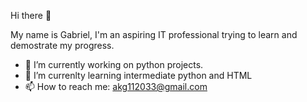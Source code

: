  Hi there 👋

My name is Gabriel, I'm an aspiring IT professional trying to learn and demostrate my progress.

- 🔭 I’m currently working on python projects.
 - 🤔 I’m currenlty learning intermediate python and HTML
 -  📫 How to reach me: akg112033@gmail.com
   
<!--
**gkaley21/gkaley21** is a ✨ _special_ ✨ repository because its `README.md` (this file) appears on your GitHub profile.

Here are some ideas to get you started:

- 🔭 I’m currently working on ...
- 🔭 I’m currently working on ...
- 👯 I’m looking to collaborate on ...
- 🤔 I’m looking for help with ...
- 💬 Ask me about ...
- 📫 How to reach me: ...
- 😄 Pronouns: ...
- ⚡ Fun fact: ...
-->
